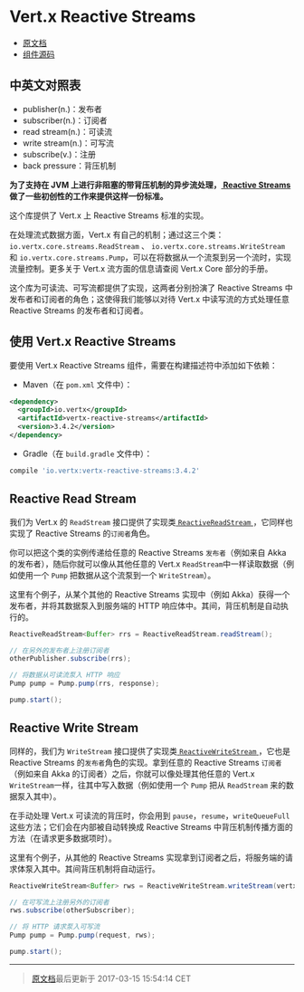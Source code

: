 # Vert.x Reactive Streams

- [原文档][1]
- [组件源码][2]

## 中英文对照表

* publisher(n.)：发布者
* subscriber(n.)：订阅者
* read stream(n.)：可读流
* write stream(n.)：可写流
* subscribe(v.)：注册
* back pressure：背压机制

**为了支持在 JVM 上进行非阻塞的带背压机制的异步流处理，[ Reactive Streams ](http://www.reactive-streams.org/)做了一些初创性的工作来提供这样一份标准。**

这个库提供了 Vert.x 上 Reactive Streams 标准的实现。

在处理流式数据方面，Vert.x 有自己的机制；通过这三个类：`io.vertx.core.streams.ReadStream` 、 `io.vertx.core.streams.WriteStream` 和 `io.vertx.core.streams.Pump`，可以在将数据从一个流泵到另一个流时，实现流量控制。更多关于 Vert.x 流方面的信息请查阅 Vert.x Core 部分的手册。

这个库为可读流、可写流都提供了实现，这两者分别扮演了 Reactive Streams 中发布者和订阅者的角色；这使得我们能够以对待 Vert.x 中读写流的方式处理任意 Reactive Streams 的发布者和订阅者。

## 使用 Vert.x Reactive Streams

要使用 Vert.x Reactive Streams 组件，需要在构建描述符中添加如下依赖：

* Maven（在 `pom.xml` 文件中）：

```xml
<dependency>
  <groupId>io.vertx</groupId>
  <artifactId>vertx-reactive-streams</artifactId>
  <version>3.4.2</version>
</dependency>

```

* Gradle（在 `build.gradle` 文件中）：

```groovy
compile 'io.vertx:vertx-reactive-streams:3.4.2'
```

## Reactive Read Stream

我们为 Vert.x 的 `ReadStream` 接口提供了实现类[ `ReactiveReadStream` ](http://vertx.io/docs/apidocs/io/vertx/ext/reactivestreams/ReactiveReadStream.html)，它同样也实现了 Reactive Streams 的`订阅者`角色。

你可以把这个类的实例传递给任意的 Reactive Streams `发布者`（例如来自 Akka 的发布者），随后你就可以像从其他任意的 Vert.x `ReadStream`中一样读取数据（例如使用一个 `Pump` 把数据从这个流泵到一个 `WriteStream`）。

这里有个例子，从某个其他的 Reactive Streams 实现中（例如 Akka）获得一个发布者，并将其数据泵入到服务端的 HTTP 响应体中。其间，背压机制是自动执行的。

```java
ReactiveReadStream<Buffer> rrs = ReactiveReadStream.readStream();

// 在另外的发布者上注册订阅者
otherPublisher.subscribe(rrs);

// 将数据从可读流泵入 HTTP 响应
Pump pump = Pump.pump(rrs, response);

pump.start();
```

## Reactive Write Stream

同样的，我们为 `WriteStream` 接口提供了实现类[ `ReactiveWriteStream` ](http://vertx.io/docs/apidocs/io/vertx/ext/reactivestreams/ReactiveWriteStream.html)，它也是 Reactive Streams 的`发布者`角色的实现。拿到任意的 Reactive Streams `订阅者`（例如来自 Akka 的订阅者）之后，你就可以像处理其他任意的 Vert.x `WriteStream`一样，往其中写入数据（例如使用一个 `Pump` 把从 `ReadStream` 来的数据泵入其中）。

在手动处理 Vert.x 可读流的背压时，你会用到 `pause`，`resume`，`writeQueueFull` 这些方法；它们会在内部被自动转换成 Reactive Streams 中背压机制传播方面的方法（在请求更多数据项时）。

这里有个例子，从其他的 Reactive Streams 实现拿到订阅者之后，将服务端的请求体泵入其中。其间背压机制将自动运行。

```java
ReactiveWriteStream<Buffer> rws = ReactiveWriteStream.writeStream(vertx);

// 在可写流上注册另外的订阅者
rws.subscribe(otherSubscriber);

// 将 HTTP 请求泵入可写流
Pump pump = Pump.pump(request, rws);

pump.start();
```

---

> [原文档](http://vertx.io/docs/vertx-reactive-streams/java/)最后更新于 2017-03-15 15:54:14 CET

[1]: http://vertx.io/docs/vertx-reactive-streams/java/
[2]: https://github.com/vert-x3/vertx-reactive-streams
